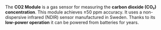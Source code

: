 The **CO2 Module** is a gas sensor for measuring the **carbon dioxide (CO₂) concentration**. This module achieves ±50 ppm accuracy. It uses a non-dispersive infrared (NDIR) sensor manufactured in Sweden. Thanks to its **low-power operation** it can be powered from batteries for years.
